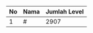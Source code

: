 | No | Nama            | Jumlah Level |
|----|-----------------|--------------|
| 1  | #    |    2907        |
